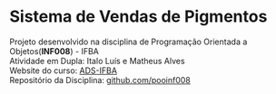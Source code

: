 # Sistema de Vendas de Pigmentos

Projeto desenvolvido na disciplina de Programação Orientada a Objetos(**INF008**) - IFBA<br/>
Atividade em Dupla: Italo Luís e Matheus Alves<br/>
Website do curso: [ADS-IFBA](ads.ifba.edu.br)<br/>
Repositório da Disciplina: [github.com/pooinf008](github.com/pooinf008)
